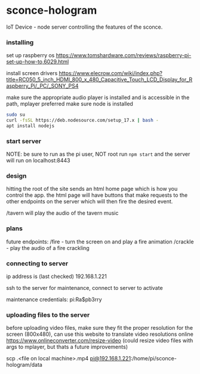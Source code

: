 # sconce-hologram
IoT Device - node server controlling the features of the sconce. 

### installing

set up raspberry os https://www.tomshardware.com/reviews/raspberry-pi-set-up-how-to,6029.html

install screen drivers https://www.elecrow.com/wiki/index.php?title=RC050_5_inch_HDMI_800_x_480_Capacitive_Touch_LCD_Display_for_Raspberry_Pi/_PC/_SONY_PS4

make sure the appropriate audio player is installed and is accessible in the path, mplayer preferred
make sure node is installed 
```bash
sudo su
curl -fsSL https://deb.nodesource.com/setup_17.x | bash -
apt install nodejs
```

### start server

NOTE: be sure to run as the pi user, NOT root
run `npm start` and the server will run on localhost:8443

### design

hitting the root of the site sends an html home page which is how you control the app.
the html page will have buttons that make requests to the other endpoints on the server which will then fire the desired event.

/tavern will play the audio of the tavern music

### plans

future endpoints:
/fire - turn the screen on and play a fire animation
/crackle - play the audio of a fire crackling

### connecting to server

ip address is (last checked) 192.168.1.221

ssh to the server for maintenance, connect to server to activate

maintenance credentials: pi:Ra$pb3rry

### uploading files to the server

before uploading video files, make sure they fit the proper resolution for the screen (800x480), can use this website to translate video resolutions online https://www.onlineconverter.com/resize-video
(could resize video files with args to mplayer, but thats a future improvements)

scp .\<file on local machine>.mp4 pi@192.168.1.221:/home/pi/sconce-hologram/data